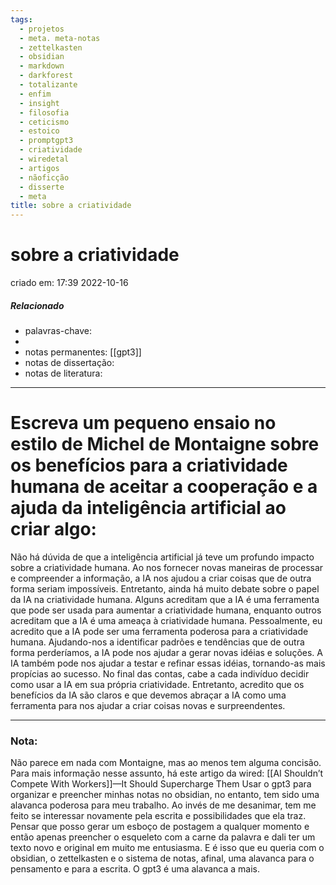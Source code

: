 ```yaml
---
tags:
  - projetos
  - meta. meta-notas
  - zettelkasten
  - obsidian
  - markdown
  - darkforest
  - totalizante
  - enfim
  - insight
  - filosofia
  - ceticismo
  - estoico
  - promptgpt3
  - criatividade
  - wiredetal
  - artigos
  - nãoficção
  - disserte
  - meta
title: sobre a criatividade
---
```

# sobre a criatividade
criado em: 17:39 2022-10-16

##### Relacionado
- palavras-chave: 
-  
- notas permanentes: [[gpt3]]
- notas de dissertação:
- notas de literatura: 

---

# Escreva um pequeno ensaio no estilo de Michel de Montaigne sobre os benefícios para a criatividade humana de aceitar a cooperação e a ajuda da inteligência artificial ao criar algo:

Não há dúvida de que a inteligência artificial já teve um profundo impacto sobre a criatividade humana. Ao nos fornecer novas maneiras de processar e compreender a informação, a IA nos ajudou a criar coisas que de outra forma seriam impossíveis. Entretanto, ainda há muito debate sobre o papel da IA na criatividade humana. Alguns acreditam que a IA é uma ferramenta que pode ser usada para aumentar a criatividade humana, enquanto outros acreditam que a IA é uma ameaça à criatividade humana. Pessoalmente, eu acredito que a IA pode ser uma ferramenta poderosa para a criatividade humana. Ajudando-nos a identificar padrões e tendências que de outra forma perderíamos, a IA pode nos ajudar a gerar novas idéias e soluções. A IA também pode nos ajudar a testar e refinar essas idéias, tornando-as mais propícias ao sucesso. No final das contas, cabe a cada indivíduo decidir como usar a IA em sua própria criatividade. Entretanto, acredito que os benefícios da IA são claros e que devemos abraçar a IA como uma ferramenta para nos ajudar a criar coisas novas e surpreendentes.

---
### Nota: 

Não parece em nada com Montaigne, mas ao menos tem alguma concisão. Para mais informação nesse assunto, há este artigo da wired: [[AI Shouldn’t Compete With Workers]]—It Should Supercharge Them 
Usar o gpt3 para organizar e preencher minhas notas no obsidian, no entanto, tem sido uma alavanca poderosa para meu trabalho. Ao invés de me desanimar, tem me feito se interessar novamente pela escrita e possibilidades que ela traz. Pensar que posso gerar um esboço de postagem a qualquer momento e então apenas preencher o esqueleto com a carne da palavra e dali ter um texto novo e original em muito me entusiasma. E é isso que eu queria com o obsidian, o zettelkasten e o sistema de notas, afinal, uma alavanca para o pensamento e para a escrita. O gpt3 é uma alavanca a mais.